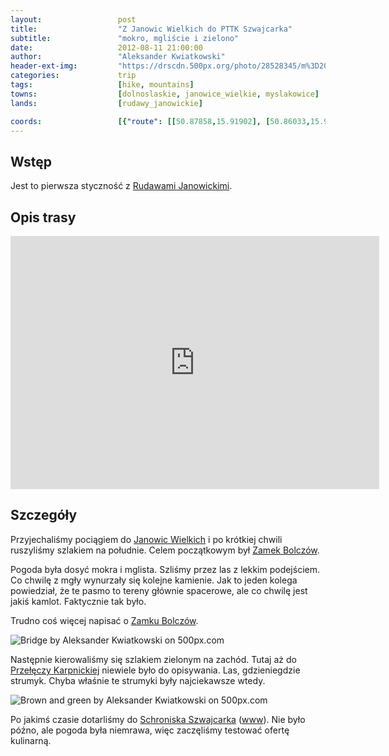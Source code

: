 ```yaml
---
layout:                 post
title:                  "Z Janowic Wielkich do PTTK Szwajcarka"
subtitle:               "mokro, mgliście i zielono"
date:                   2012-08-11 21:00:00
author:                 "Aleksander Kwiatkowski"
header-ext-img:         "https://drscdn.500px.org/photo/28528345/m%3D2048/cec636ea7df78c68891f7e1fc2361082"
categories:             trip
tags:                   [hike, mountains]
towns:                  [dolnoslaskie, janowice_wielkie, myslakowice]
lands:                  [rudawy_janowickie]

coords:                 [{"route": [[50.87858,15.91902], [50.86033,15.91344], [50.85979,15.90640], [50.85507,15.90683], [50.85193,15.89387], [50.86477,15.87550], [50.86331,15.87215]], "type": "hike"}, {"route": [[50.77405,16.15106], [50.81333,16.11741], [50.80790,16.09853], [50.83220,16.03295], [50.88497,15.94455], [50.87717,15.91313], [50.87869,15.91880]], "type": "train"}]
---
```


[wiki-rudawy]:          https://pl.wikipedia.org/wiki/Rudawy_Janowickie
[wiki-janowice]:        https://pl.wikipedia.org/wiki/Janowice_Wielkie
[wiki-bolczow]:		      https://pl.wikipedia.org/wiki/Zamek_Bolcz%C3%B3w
[wiki-karpnicka]:       https://pl.wikipedia.org/wiki/Prze%C5%82%C4%99cz_Karpnicka
[wiki-szwajcarka]:      https://pl.wikipedia.org/wiki/Szwajcarka

[szwajcarka]:           http://schronisko-szwajcarka.pl/

Wstęp
-----

Jest to pierwsza styczność z [Rudawami Janowickimi][wiki-rudawy].

Opis trasy
----------

<iframe height='405' width='590' frameborder='0' allowtransparency='true' scrolling='no' src='https://www.strava.com/activities/167091762/embed/2fc07a8a832e752f64acbe3881a9cedb0c456366'></iframe>

Szczegóły
---------

Przyjechaliśmy pociągiem do [Janowic Wielkich][wiki-janowice] i po krótkiej chwili ruszyliśmy szlakiem na południe.
Celem początkowym był [Zamek Bolczów][wiki-bolczow].

Pogoda była dosyć mokra i mglista. Szliśmy przez las z lekkim podejściem. Co chwilę z mgły wynurzały się kolejne
kamienie. Jak to jeden kolega powiedział, że te pasmo to tereny głównie spacerowe, ale co chwilę jest
jakiś kamlot. Faktycznie tak było.

Trudno coś więcej napisać o [Zamku Bolczów][wiki-bolczow].

<div class='pixels-photo'>
  <p>
    <img src='https://drscdn.500px.org/photo/28528955/m%3D900/822a156945066da48696bdbe0178d4b0' alt='Bridge by Aleksander Kwiatkowski on 500px.com'>
  </p>
  <a href='https://500px.com/photo/28528955/bridge-by-aleksander-kwiatkowski' alt='Bridge by Aleksander Kwiatkowski on 500px.com'></a>
</div>
<script type='text/javascript' src='https://500px.com/embed.js'></script>

Następnie kierowaliśmy się szlakiem zielonym na zachód. Tutaj aż do [Przełęczy Karpnickiej][wiki-karpnicka]
niewiele było do opisywania. Las, gdzieniegdzie strumyk. Chyba właśnie te strumyki były najciekawsze wtedy.

<div class='pixels-photo'>
  <p>
    <img src='https://drscdn.500px.org/photo/28530627/m%3D900/0701b47e3e4004588b25719579b8cd0c' alt='Brown and green by Aleksander Kwiatkowski on 500px.com'>
  </p>
  <a href='https://500px.com/photo/28530627/brown-and-green-by-aleksander-kwiatkowski' alt='Brown and green by Aleksander Kwiatkowski on 500px.com'></a>
</div>
<script type='text/javascript' src='https://500px.com/embed.js'></script>

Po jakimś czasie dotarliśmy do [Schroniska Szwajcarka][wiki-szwajcarka] ([www][szwajcarka]). Nie było późno, ale pogoda
była niemrawa, więc zaczęliśmy testować ofertę kulinarną.

